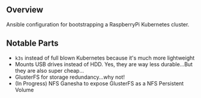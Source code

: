 ## Overview
Ansible configuration for bootstrapping a RaspberryPi Kubernetes cluster.

## Notable Parts
- `k3s` instead of full blown Kubernetes because it's much more lightweight
- Mounts USB drives instead of HDD. Yes, they are way less durable...But they are also super cheap...
- GlusterFS for storage redundancy...why not!
- (In Progress) NFS Ganesha to expose GlusterFS as a NFS Persistent Volume
